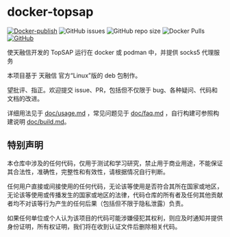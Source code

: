 # docker-topsap

[![Docker-publish](https://github.com/libra146/docker-topsap/actions/workflows/docker-publish.yml/badge.svg)](https://github.com/libra146/docker-topsap/actions/workflows/docker-publish.yml)
![GitHub issues](https://img.shields.io/github/issues/libra146/docker-topsap)
![GitHub repo size](https://img.shields.io/github/repo-size/libra146/docker-topsap)
![Docker Pulls](https://img.shields.io/docker/pulls/libra146/docker-topsap)
[![GitHub](https://img.shields.io/github/license/libra146/docker-topsap)](https://github.com/libra146/docker-topsap/blob/main/LICENSE)

使天融信开发的 TopSAP 运行在 docker 或 podman 中，并提供 socks5 代理服务

本项目基于 天融信 官方“Linux”版的 deb 包制作。

望批评、指正。欢迎提交 issue、PR，包括但不仅限于 bug、各种疑问、代码和文档的改进。

详细用法见于 [doc/usage.md](https://github.com/libra146/docker-topsap/blob/main/doc/usage.md)
，常见问题见于 [doc/faq.md](https://github.com/libra146/docker-topsap/blob/main/doc/faq.md)
，自行构建可参照构建说明 [doc/build.md](https://github.com/libra146/docker-topsap/blob/main/doc/build.md)。

## 特别声明

本仓库中涉及的任何代码，仅用于测试和学习研究，禁止用于商业用途，不能保证其合法性，准确性，完整性和有效性，请根据情况自行判断。

任何用户直接或间接使用的任何代码，无论该等使用是否符合其所在国家或地区，无论该等使用或传播发生的国家或地区的法律，代码仓库的所有者及任何其他贡献者均不对该等行为产生的任何后果（包括但不限于隐私泄露）负责。

如果任何单位或个人认为该项目的代码可能涉嫌侵犯其权利，则应及时通知并提供身份证明，所有权证明，我们将在收到认证文件后删除相关代码。